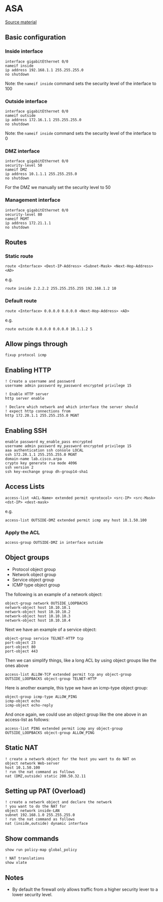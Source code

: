 # ASA

[Source material](https://youtube.com/playlist?list=PLsPPnwREYxwtt8VMft6sncz9D700W0Z3Y&si=mjeTVDX0fB2JlzZo)
## Basic configuration

### Inside interface
```
interface gigabitEthernet 0/0
nameif inside
ip address 192.168.1.1 255.255.255.0
no shutdown
```
Note: the `nameif inside` command sets the security level of the interface to 100
### Outside interface
```
interface gigabitEthernet 0/0
nameif outside
ip address 172.16.1.1 255.255.255.0
no shutdown
```
Note:  the `nameif inside` command sets the security level of the interface to 0

### DMZ interface
```
interface gigabitEthernet 0/0
security-level 50
nameif DMZ
ip address 10.1.1.1 255.255.255.0
no shutdown
```
For the DMZ we manually set the security level to 50

### Management interface
```
interface gigabitEthernet 0/0
security-level 80
nameif MGMT
ip address 172.21.1.1
no shutdown
```

## Routes
### Static route
```
route <Interface> <Dest-IP-Address> <Subnet-Mask> <Next-Hop-Address> <AD>
```

e.g.
```
route inside 2.2.2.2 255.255.255.255 192.168.1.2 10
```

### Default route
```
route <Interface> 0.0.0.0 0.0.0.0 <Next-Hop-Address> <AD>
```

e.g.
```
route outside 0.0.0.0 0.0.0.0 10.1.1.2 5
```

## Allow pings through
```
fixup protocol icmp
```

## Enabling HTTP
```
! Create a username and password
username admin password my_password encrypted privilege 15

! Enable HTTP server
http server enable

! Declare which network and which interface the server should
! expect http connections from
http 172.20.1.1 255.255.255.0 MGNT
```

## Enabling SSH
```
enable password my_enable_pass encrypted
username admin password my_password encrypted privilege 15
aaa authentication ssh console LOCAL
ssh 172.20.1.1 255.255.255.0 MGNT
domain-name lab.cisco.arpa 
crypto key generate rsa mode 4096
ssh version 2
ssh key-exchange group dh-group14-sha1
```

## Access Lists
```
access-list <ACL-Name> extended permit <protocol> <src-IP> <src-Mask> <dst-IP> <dest-mask>
```
e.g.
```
access-list OUTSIDE-DMZ extended permit icmp any host 10.1.50.100
```

### Apply the ACL
```
access-group OUTSIDE-DMZ in interface outside
```

## Object groups
- Protocol object group
- Network object group
- Service object group
- ICMP type object group

The following is an example of a network object:
```
object-group network OUTSIDE_LOOPBACKS
network-object host 10.10.10.1
network-object host 10.10.10.2
network-object host 10.10.10.3
network-object host 10.10.10.4
```

Next we have an example of a service object:
```
object-group service TELNET-HTTP tcp
port-object 23
port-object 80
port-object 443
```

Then we can simplify things, like a long ACL by using object groups like the ones above

```
access-list ALLOW-TCP extended permit tcp any object-group OUTSIDE_LOOPBACKS object-group TELNET-HTTP
```

Here is another example, this type we have an icmp-type object group:
```
object-group icmp-type ALLOW_PING
icmp-object echo
icmp-object echo-reply
```

And once again, we could use an object group like the one above in an access-list as follows:
```
access-list PING extended permit icmp any object-group OUTSIDE_LOOPBACKS object-group ALLOW_PING
```

## Static NAT
```
! create a network object for the host you want to do NAT on
object network Web-server
host 10.1.50.100 
! run the nat command as follows
nat (DMZ,outside) static 200.50.32.11 
```

## Setting up PAT (Overload)
```
! create a network object and declare the network 
! you want to do the NAT for
object network inside-LAN
subnet 192.168.1.0 255.255.255.0
! run the nat command as follows
nat (inside,outside) dynamic interface
```


## Show commands
```
show run policy-map global_policy

! NAT translations
show xlate
```


## Notes
- By default the firewall only allows traffic from a higher security lever to a lower security level.